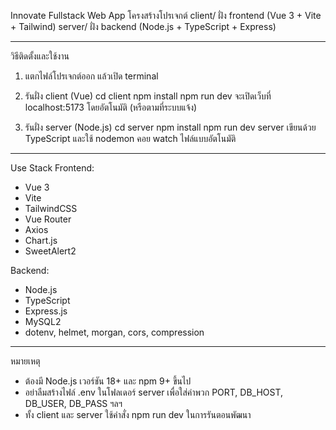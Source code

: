 
Innovate Fullstack Web App
โครงสร้างโปรเจกต์
client/ ฝั่ง frontend (Vue 3 + Vite + Tailwind)
server/ ฝั่ง backend (Node.js + TypeScript + Express)

---------------------------------------
วิธีติดตั้งและใช้งาน
1. แตกไฟล์โปรเจกต์ออก แล้วเปิด terminal
2. รันฝั่ง client (Vue)
cd client
npm install
npm run dev
จะเปิดเว็บที่ localhost:5173 โดยอัตโนมัติ (หรือตามที่ระบบแจ้ง)

3. รันฝั่ง server (Node.js)
cd server
npm install
npm run dev
server เขียนด้วย TypeScript และใช้ nodemon คอย watch ไฟล์แบบอัตโนมัติ

---------------------------------------
Use Stack
Frontend:
- Vue 3
- Vite
- TailwindCSS
- Vue Router
- Axios
- Chart.js
- SweetAlert2

Backend:
- Node.js
- TypeScript
- Express.js
- MySQL2
- dotenv, helmet, morgan, cors, compression

---------------------------------------
หมายเหตุ
- ต้องมี Node.js เวอร์ชัน 18+ และ npm 9+ ขึ้นไป
- อย่าลืมสร้างไฟล์ .env ในโฟลเดอร์ server เพื่อใส่ค่าพวก PORT, DB_HOST, DB_USER, DB_PASS ฯลฯ
- ทั้ง client และ server ใช้คำสั่ง npm run dev ในการรันตอนพัฒนา
